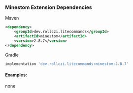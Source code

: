 ### Minestom Extension Dependencies
Maven
```xml
<dependency>
    <groupId>dev.rollczi.litecommands</groupId>
    <artifactId>minestom</artifactId>
    <version>2.8.7</version>
</dependency>
```
Gradle
```groovy
implementation 'dev.rollczi.litecommands:minestom:2.8.7'
```

#### Examples:
none
